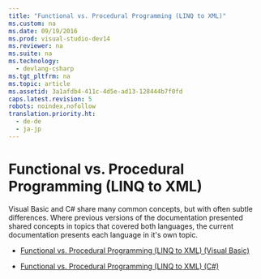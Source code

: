 ```yaml
---
title: "Functional vs. Procedural Programming (LINQ to XML)"
ms.custom: na
ms.date: 09/19/2016
ms.prod: visual-studio-dev14
ms.reviewer: na
ms.suite: na
ms.technology: 
  - devlang-csharp
ms.tgt_pltfrm: na
ms.topic: article
ms.assetid: 3a1afdb4-411c-4d5e-ad13-128444b7f0fd
caps.latest.revision: 5
robots: noindex,nofollow
translation.priority.ht: 
  - de-de
  - ja-jp
---
```

# Functional vs. Procedural Programming (LINQ to XML)
Visual Basic and C# share many common concepts, but with often subtle differences. Where previous versions of the documentation presented shared concepts in topics that covered both languages, the current documentation presents each language in it's own topic.  
  
-   [Functional vs. Procedural Programming (LINQ to XML) (Visual Basic)](../vs140/Functional-vs.-Procedural-Programming--LINQ-to-XML---Visual-Basic-.md)  
  
-   [Functional vs. Procedural Programming (LINQ to XML) (C#)](../vs140/Functional-vs.-Procedural-Programming--LINQ-to-XML---C#-.md)